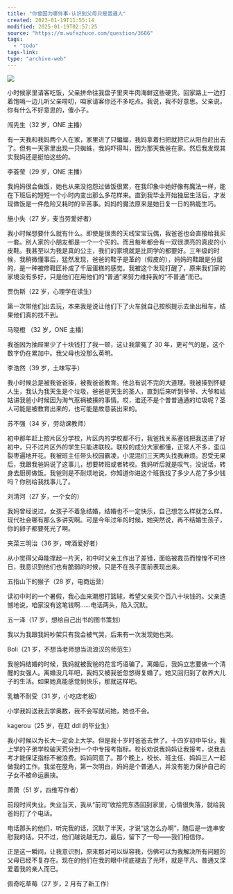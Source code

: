```yaml
---
title: "你曾因为哪件事-认识到父母只是普通人"
created: 2023-01-19T11:55:14
modified: 2025-01-19T02:57:25
source: "https://m.wufazhuce.com/question/3686"
tags:
  - "todo"
tags-link:
type: "archive-web"
---
```


![](http://image.wufazhuce.com/FtLxpsIjeC2_0cbLPBWrL80A_89L)

小时候家里请客吃饭，父亲拼命往我盘子里夹牛肉海鲜这些硬货。回家路上一边打着饱嗝一边儿听父亲唠叨，咱家请客你还不多吃点。我说，我不好意思。父亲说，你有什么不好意思的，傻小子。

闯先生（32 岁，ONE 主播）

有一天我和我妈两个人在家，家里进了只蝙蝠，我妈拿着扫把就把它从阳台赶出去了。但有一天家里出现一只蜘蛛，我妈吓得叫，因为那天我爸在家。然后我发现其实我妈还是挺怕这些的。

李荟莹（29 岁，ONE 主播）

我妈妈很会做饭，她也从来没抱怨过做饭很累，在我印象中她好像有魔法一样，能在下班后的短短一个小时内变出那么多花样来。直到我毕业开始独居生活后，才发现做饭是一件危险又耗时的辛苦事。妈妈的魔法原来是她日复一日的熟能生巧。

施小失（27 岁，麦当劳爱好者）

我小时候想要什么就有什么。即使是很贵的天线宝宝玩偶，我爸爸也会直接给我买一套。别人家的小朋友都是一个一个买的。而且每年都会有一双很漂亮的真皮的小皮鞋。我甚至以为我是真的公主，我们的家境就是比同学的都要好。三年级的时候，我稍微懂事后，猛然发现，爸爸的鞋子是革的（假皮的），妈妈的鞋跟是分层的，是一种被修鞋匠补成了千层蛋糕的感觉。我被这个发现打醒了，原来我们家的家境没有多好，只是他们在用他们的“普通”来努力维持我的“不普通”而已。

贾伪斯（22 岁，心理学在读生）

第一次带他们出去玩，本来我是说让他们下了火车就自己按照提示去坐出租车，结果他们真的找不到。

马晓橙 （32 岁，ONE 主播）

我爸因为抽屉里少了十块钱打了我一顿，这让我蒙冤了 30 年，更可气的是，这个数字仍在累加中。我父母也没那么英明。

李浩然（39 岁，土味写手）

我小时候总是被我爸爸揍，被我爸爸教育。他总有说不完的大道理。我被揍到怀疑人生，我认为我天生是个垃圾，爸爸是天生的圣人，直到后来听到爷爷、大爷和姑姑讲我爸小时候因为淘气惹祸被揍的事情。哎，谁还不是个普普通通的垃圾呢？圣人可能是被教育出来的，也可能是故意装出来的。

苏不强（34 岁，劳动课教师）

初中那年赶上按片区分学校，片区内的学校都不行，我爸找关系塞钱把我送进了好初中，只不过片区外的学生只能进联校。联校的成分大家都懂，正常人不多，歪瓜裂枣遍地开花。我被班主任带头校园霸凌，小混混们三天两头找我麻烦。忍受无果后，我跟我爸妈说了这事儿，想要转班或者转校。我妈听后就是叹气，没说话，转身去厨房做饭。我爸则是不耐烦地说，你知道你进这个班我找了多少人花了多少钱吗？你别给我找事儿了。

刘清河（27 岁，一个女的）

我妈曾经说过，女孩子不着急结婚，结婚也不一定快乐，自己想怎么样就怎么样，现代社会哪有那么多讲究啊。可是今年过年的时候，她突然说，再不结婚生孩子，你的卵子都要死光了啊。

夹菜三明治（36 岁，啤酒爱好者）

从小觉得父母能撑起一片天，初中时父亲工作出了差错，面临被裁员而惶惶不可终日，我意识到他们也有脆弱的时候，只是不在孩子面前表现出来。

五指山下的猴子（28 岁，电商运营）

读初中时的一个暑假，我心血来潮想打篮球，希望父亲买个百八十块钱的。父亲遗憾地说，咱家没有这笔钱啊……电话两头，陷入沉默。

五一泽（17 岁，想给自己出书的图书策划）

我以为我跟我妈吵架只有我会被气哭，后来有一次发现她也哭。

Boli（21 岁，不想当老师想当流浪汉的师范生）

我爸妈结婚的时候，我妈就被我爸的花言巧语骗了。离婚后，我妈立志要做一个清醒的女强人。离婚没几年吧，我妈又被我爸忽悠得复婚了。她又回归到了收养大儿子的生活。如果她真能感觉到快乐，那就这样吧。

乳糖不耐受（31 岁，小吃店老板）

小学我妈送我去学奥数，我不会写就问她，她也不会。

kagerou（25 岁，在赶 ddl 的毕业生）

我小时候以为长大一定会上大学。但是我十岁时爸爸去世了。十四岁初中毕业，我上学的子弟学校破天荒分到一个中专报考指标。校长劝说我妈妈让我报考，说我去考才能保证指标不被浪费。妈妈同意了。那个晚上，校长、班主任、妈妈三人一起做我的工作。我坐在屋角，第一次明白，妈妈是个普通人，并没有能力保护自己的子女不被命运裹挟。

萧萧（51 岁，四维写作者）

前段时间失业。失业当天，我从“前司”收拾完东西回到家里，心情很失落，就给我爸妈打了个电话。

电话那头的他们，听完我的话，沉默了半天，才说“这怎么办啊”，随后是一连串安慰我的话。只不过，他们越说越无力。最后，留下了一句——我们相信你。

正是这一瞬间，让我意识到，原来那对可以纵容我，仿佛可以为我解决所有问题的父母已经不复存在。现在的他们在我的眼中彻底褪去了光环，就是平凡、普通又深爱着我的亲人而已。

佩奇吃草莓（27 岁，2 月有了新工作）
